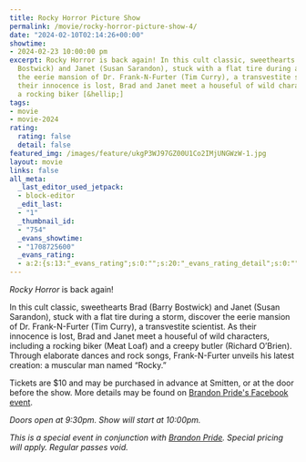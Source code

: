 ```yaml
---
title: Rocky Horror Picture Show
permalink: /movie/rocky-horror-picture-show-4/
date: "2024-02-10T02:14:26+00:00"
showtime:
- 2024-02-23 10:00:00 pm
excerpt: Rocky Horror is back again! In this cult classic, sweethearts Brad (Barry
  Bostwick) and Janet (Susan Sarandon), stuck with a flat tire during a storm, discover
  the eerie mansion of Dr. Frank-N-Furter (Tim Curry), a transvestite scientist. As
  their innocence is lost, Brad and Janet meet a houseful of wild characters, including
  a rocking biker [&hellip;]
tags:
- movie
- movie-2024
rating:
  rating: false
  detail: false
featured_img: /images/feature/ukgP3WJ97GZ00U1Co2IMjUNGWzW-1.jpg
layout: movie
links: false
all_meta:
  _last_editor_used_jetpack:
  - block-editor
  _edit_last:
  - "1"
  _thumbnail_id:
  - "754"
  _evans_showtime:
  - "1708725600"
  _evans_rating:
  - a:2:{s:13:"_evans_rating";s:0:"";s:20:"_evans_rating_detail";s:0:"";}
---
```


*Rocky Horror* is back again!

In this cult classic, sweethearts Brad (Barry Bostwick) and Janet (Susan Sarandon), stuck with a flat tire during a storm, discover the eerie mansion of Dr. Frank-N-Furter (Tim Curry), a transvestite scientist. As their innocence is lost, Brad and Janet meet a houseful of wild characters, including a rocking biker (Meat Loaf) and a creepy butler (Richard O’Brien). Through elaborate dances and rock songs, Frank-N-Furter unveils his latest creation: a muscular man named “Rocky.”

Tickets are $10 and may be purchased in advance at Smitten, or at the door before the show. More details may be found on [Brandon Pride's Facebook event](https://www.facebook.com/events/355870287275686/?acontext=%7B%22event_action_history%22%3A[%7B%22mechanism%22%3A%22surface%22%2C%22surface%22%3A%22groups_highlight_units%22%7D]%2C%22ref_notif_type%22%3Anull%7D).

*Doors open at 9:30pm. Show will start at 10:00pm.*

*This is a special event in conjunction with [Brandon Pride](https://www.facebook.com/Brandon-Pride-253055741525984/). Special pricing will apply. Regular passes void.*